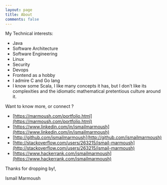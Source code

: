 ```yaml
---
layout: page
title: About
comments: false
---
```



My Technical interests:

* Java
* Software Architecture
* Software Engineering
* Linux
* Security
* Devops
* Frontend as a hobby
* I admire C and Go lang
* I know some Scala, I like many concepts it has,
but I don't like its complexities and the idiomatic mathematical pretentious culture around it.

Want to know more, or connect ?

* [https://marmoush.com/portfolio.html](https://marmoush.com/portfolio.html)
* [https://www.linkedin.com/in/ismailmarmoush](https://www.linkedin.com/in/ismailmarmoush)
* [http://github.com/ismailmarmoush](http://github.com/ismailmarmoush)
* [http://stackoverflow.com/users/263215/ismail-marmoush](http://stackoverflow.com/users/263215/ismail-marmoush)
* [https://www.hackerrank.com/ismailmarmoush](https://www.hackerrank.com/ismailmarmoush)

Thanks for dropping by!,

Ismail Marmoush
